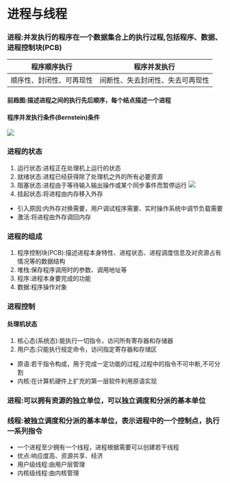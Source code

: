 # 进程与线程
### 进程:并发执行的程序在一个数据集合上的执行过程,包括程序、数据、进程控制块(PCB)
|程序顺序执行|程序并发执行|
|-|-|
|顺序性、封闭性、可再现性|间断性、失去封闭性、失去可再现性|
#### 前趋图:描述进程之间的执行先后顺序，每个结点描述一个进程
#### 程序并发执行条件(Bernstein)条件
![](https://ooo.0o0.ooo/2017/07/01/5957530168096.png)
### 进程的状态
1. 运行状态:进程正在处理机上运行的状态
2. 就绪状态:进程已经获得除了处理机之外的所有必要资源
3. 阻塞状态:进程由于等待输入输出操作或某个同步事件而暂停运行
![](https://ooo.0o0.ooo/2017/07/01/595745cc36f48.png)
6. 挂起状态:将进程由内存移入外存
- 引入原因:内外存对换需要，用户调试程序需要、实时操作系统中调节负载需要
- 激活:将进程由外存调回内存
### 进程的组成
1. 程序控制块(PCB):描述进程本身特性、进程状态、进程调度信息及对资源占有情况等的数据结构
2. 堆栈:保存程序调用时的参数、调用地址等
3. 程序:进程本身要完成的功能
4. 数据:程序操作对象
### 进程控制
#### 处理机状态
1. 核心态(系统态):能执行一切指令，访问所有寄存器和存储器
2. 用户态:只能执行规定命令，访问指定寄存器和存储区
- 原语:若干指令构成，用于完成一定功能的过程,过程中的指令不可中断,不可分割
- 内核:在计算机硬件上扩充的第一层软件利用原语实现
### 进程:可以拥有资源的独立单位，可以独立调度和分派的基本单位
### 线程:被独立调度和分派的基本单位，表示进程中的一个控制点，执行一系列指令
- 一个进程至少拥有一个线程，进程根据需要可以创建若干线程
- 优点:响应度高、资源共享、经济
- 用户级线程:由用户层管理
- 内核级线程:由内核管理